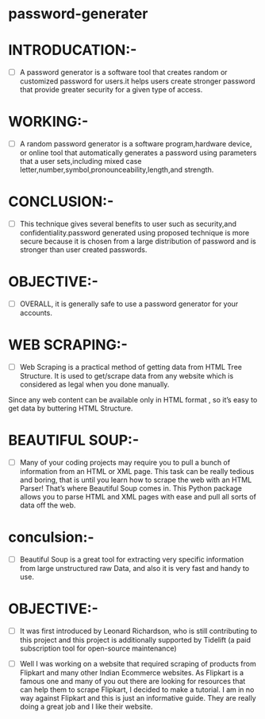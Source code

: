 # password-generater

# INTRODUCATION:-
- [ ] A password generator is a software tool that creates random or customized password for users.it helps users create stronger password that provide greater security for a given type of access.

# WORKING:- 
- [ ] A random password generator is a software program,hardware device, or online tool that automatically generates a password using parameters that a user sets,including mixed case letter,number,symbol,pronounceability,length,and strength.

# CONCLUSION:-
- [ ] This technique gives several benefits to user such as security,and confidentiality.password generated using proposed technique is more secure because it is chosen from a large distribution of password and is stronger than user created passwords.

# OBJECTIVE:-
- [ ] OVERALL, it is generally safe to use a password generator for your accounts.




# WEB SCRAPING:-
- [ ] Web Scraping is a practical method of getting data from HTML Tree Structure. It is used to get/scrape data from any website which is considered as legal when you done manually.

Since any web content can be available only in HTML format , so it’s easy to get data by buttering HTML Structure.

# BEAUTIFUL SOUP:-
- [ ] Many of your coding projects may require you to pull a bunch of information from an HTML or XML page. This task can be really tedious and boring, that is until you learn how to scrape the web with an HTML Parser! That’s where Beautiful Soup comes in. This Python package allows you to parse HTML and XML pages with ease and pull all sorts of data off the web.

# conculsion:-
- [ ] Beautiful Soup is a great tool for extracting very specific information from large unstructured raw Data, and also it is very fast and handy to use.

# OBJECTIVE:-
- [ ] It was first introduced by Leonard Richardson, who is still contributing to this project and this project is additionally supported by Tidelift (a paid subscription tool for open-source maintenance)
- [ ] Well I was working on a website that required scraping of products from Flipkart and many other Indian Ecommerce websites. As Flipkart is a famous one and many of you out there are looking for resources that can help them to scrape Flipkart, I decided to make a tutorial. I am in no way against Flipkart and this is just an informative guide. They are really doing a great job and I like their website.

